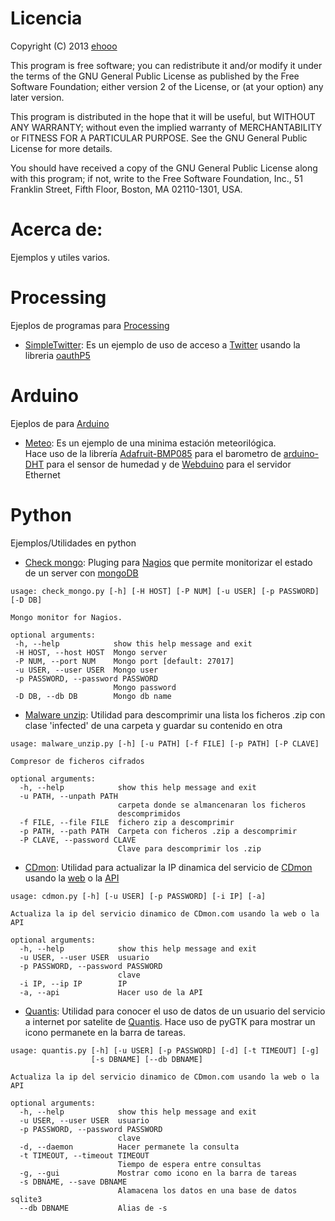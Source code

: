 # Licencia
Copyright (C) 2013 [ehooo](https://github.com/ehooo)

This program is free software; you can redistribute it and/or
modify it under the terms of the GNU General Public License
as published by the Free Software Foundation; either version 2
of the License, or (at your option) any later version.

This program is distributed in the hope that it will be useful,
but WITHOUT ANY WARRANTY; without even the implied warranty of
MERCHANTABILITY or FITNESS FOR A PARTICULAR PURPOSE.  See the
GNU General Public License for more details.

You should have received a copy of the GNU General Public License
along with this program; if not, write to the Free Software
Foundation, Inc., 51 Franklin Street, Fifth Floor, Boston, MA  02110-1301, USA.

# Acerca de:
Ejemplos y utiles varios.

# Processing
Ejeplos de programas para [Processing](http://processing.org/)
 * [SimpleTwitter](processing/SimpleTwitter):
 Es un ejemplo de uso de acceso a [Twitter](https://dev.twitter.com/apps) usando la libreria [oauthP5](http://www.nytlabs.com/oauthp5/)

# Arduino
Ejeplos de para [Arduino](http://arduino.cc/)
 * [Meteo](arduino/Meteo):
 Es un ejemplo de una minima estación meteorilógica.<br/>
 Hace uso de la librería [Adafruit-BMP085](https://github.com/adafruit/Adafruit-BMP085-Library) para el barometro
 de [arduino-DHT](https://github.com/markruys/arduino-DHT) para el sensor de humedad y
 de [Webduino](https://github.com/sirleech/Webduino) para el servidor Ethernet

# Python
Ejemplos/Utilidades en python
* [Check mongo](python/check_mongo.py):
 Pluging para [Nagios](http://www.nagios.org/) que permite monitorizar el estado de un server con [mongoDB](http://www.mongodb.org/)
 ```
 usage: check_mongo.py [-h] [-H HOST] [-P NUM] [-u USER] [-p PASSWORD] [-D DB]

Mongo monitor for Nagios.

optional arguments:
  -h, --help            show this help message and exit
  -H HOST, --host HOST  Mongo server
  -P NUM, --port NUM    Mongo port [default: 27017]
  -u USER, --user USER  Mongo user
  -p PASSWORD, --password PASSWORD
                        Mongo password
  -D DB, --db DB        Mongo db name
 ```
* [Malware unzip](python/malware_unzip.py):
 Utilidad para descomprimir una lista los ficheros .zip con clase 'infected' de una carpeta y guardar su contenido en otra
```
usage: malware_unzip.py [-h] [-u PATH] [-f FILE] [-p PATH] [-P CLAVE]

Compresor de ficheros cifrados

optional arguments:
  -h, --help            show this help message and exit
  -u PATH, --unpath PATH
                        carpeta donde se almancenaran los ficheros
                        descomprimidos
  -f FILE, --file FILE  fichero zip a descomprimir
  -p PATH, --path PATH  Carpeta con ficheros .zip a descomprimir
  -P CLAVE, --password CLAVE
                        Clave para descomprimir los .zip
```
* [CDmon](python/cdmon.py):
 Utilidad para actualizar la IP dinamica del servicio de [CDmon](https://www.cdmon.com/) usando la [web](https://dinamico.cdmon.org) o la [API](https://support.cdmon.com/entries/24118056-API-de-actualizaci%C3%B3n-de-IP-del-DNS-gratis-din%C3%A1mico)
```
usage: cdmon.py [-h] [-u USER] [-p PASSWORD] [-i IP] [-a]

Actualiza la ip del servicio dinamico de CDmon.com usando la web o la API

optional arguments:
  -h, --help            show this help message and exit
  -u USER, --user USER  usuario
  -p PASSWORD, --password PASSWORD
                        clave
  -i IP, --ip IP        IP
  -a, --api             Hacer uso de la API
```
* [Quantis](python/quantis.py):
 Utilidad para conocer el uso de datos de un usuario del servicio a internet por satelite de [Quantis](https://www.quantis.es/). Hace uso de pyGTK para mostrar un icono permanete en la barra de tareas.
```
usage: quantis.py [-h] [-u USER] [-p PASSWORD] [-d] [-t TIMEOUT] [-g]
                  [-s DBNAME] [--db DBNAME]

Actualiza la ip del servicio dinamico de CDmon.com usando la web o la API

optional arguments:
  -h, --help            show this help message and exit
  -u USER, --user USER  usuario
  -p PASSWORD, --password PASSWORD
                        clave
  -d, --daemon          Hacer permanete la consulta
  -t TIMEOUT, --timeout TIMEOUT
                        Tiempo de espera entre consultas
  -g, --gui             Mostrar como icono en la barra de tareas
  -s DBNAME, --save DBNAME
                        Alamacena los datos en una base de datos sqlite3
  --db DBNAME           Alias de -s
```
